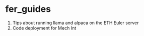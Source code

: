 # fer_guides

1. Tips about running llama and alpaca on the ETH Euler server
2. Code deployment for Mech Int
